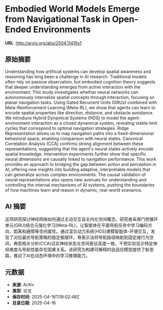 # Embodied World Models Emerge from Navigational Task in Open-Ended Environments

**URL**: http://arxiv.org/abs/2504.11419v1

## 原始摘要

Understanding how artificial systems can develop spatial awareness and
reasoning has long been a challenge in AI research. Traditional models often
rely on passive observation, but embodied cognition theory suggests that deeper
understanding emerges from active interaction with the environment. This study
investigates whether neural networks can autonomously internalize spatial
concepts through interaction, focusing on planar navigation tasks. Using Gated
Recurrent Units (GRUs) combined with Meta-Reinforcement Learning (Meta-RL), we
show that agents can learn to encode spatial properties like direction,
distance, and obstacle avoidance. We introduce Hybrid Dynamical Systems (HDS)
to model the agent-environment interaction as a closed dynamical system,
revealing stable limit cycles that correspond to optimal navigation strategies.
Ridge Representation allows us to map navigation paths into a fixed-dimensional
behavioral space, enabling comparison with neural states. Canonical Correlation
Analysis (CCA) confirms strong alignment between these representations,
suggesting that the agent's neural states actively encode spatial knowledge.
Intervention experiments further show that specific neural dimensions are
causally linked to navigation performance. This work provides an approach to
bridging the gap between action and perception in AI, offering new insights
into building adaptive, interpretable models that can generalize across complex
environments. The causal validation of neural representations also opens new
avenues for understanding and controlling the internal mechanisms of AI
systems, pushing the boundaries of how machines learn and reason in dynamic,
real-world scenarios.


## AI 摘要

这项研究探讨神经网络如何通过主动交互自主内化空间概念。研究者采用门控循环单元(GRU)结合元强化学习(Meta-RL)，让智能体在平面导航任务中学习编码方向、距离和避障等空间属性。通过混合动力系统(HDS)建模智能体-环境交互，发现了对应最优导航策略的稳定极限环。脊表示法将导航路径映射到固定维行为空间，典型相关分析(CCA)证实神经状态与空间表征高度一致。干预实验显示特定神经维度与导航性能存在因果关系。该研究为构建可解释的自适应模型提供了新思路，推动了AI在动态环境中的学习推理能力。

## 元数据

- **来源**: ArXiv
- **类型**: 论文
- **保存时间**: 2025-04-16T09:02:48Z
- **目录日期**: 2025-04-16

